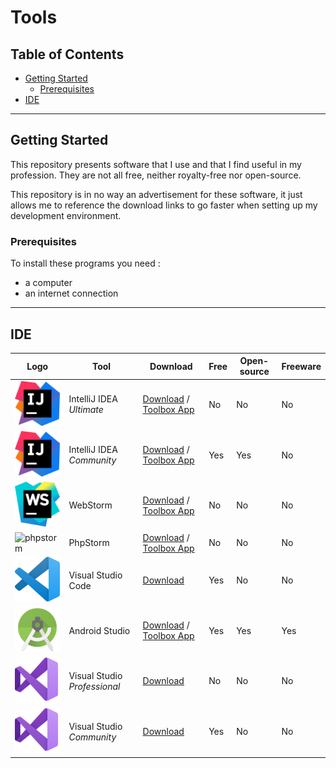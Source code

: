 # Tools

## Table of Contents

- [Getting Started](#getting-started)
  - [Prerequisites](#prerequisites)
- [IDE](#ide)

---  

## Getting Started

This repository presents software that I use and that I find useful in my profession. They are not all free, neither royalty-free nor open-source. 

This repository is in no way an advertisement for these software, it just allows me to reference the download links to go faster when setting up my development environment.

### Prerequisites

To install these programs you need :
* a computer
* an internet connection

---

## IDE

|Logo|Tool|Download|Free|Open-source|Freeware|
|---|---|---|---|---|---|
|<img src="https://github.com/smarlhens/tools/blob/master/icons/intellij-idea.png" width="100" alt="intellij-idea"/>|IntelliJ IDEA *Ultimate*|[Download](https://www.jetbrains.com/idea/download/download-thanks.html) / [Toolbox App](https://www.jetbrains.com/toolbox-app/download/download-thanks.html)|No|No|No|
|<img src="https://github.com/smarlhens/tools/blob/master/icons/intellij-idea.png" width="100" alt="intellij-idea"/>|IntelliJ IDEA *Community*|[Download](https://www.jetbrains.com/idea/download/download-thanks.html?code=IIC) / [Toolbox App](https://www.jetbrains.com/toolbox-app/download/download-thanks.html)|Yes|Yes|No|
|<img src="https://github.com/smarlhens/tools/blob/master/icons/webstorm.png" width="100" alt="webstorm"/>|WebStorm|[Download](https://www.jetbrains.com/webstorm/download/download-thanks.html) / [Toolbox App](https://www.jetbrains.com/toolbox-app/download/download-thanks.html)|No|No|No|
|<img src="https://github.com/smarlhens/tools/blob/master/icons/phpstorm" width="100" alt="phpstorm"/>|PhpStorm|[Download](https://www.jetbrains.com/phpstorm/download/download-thanks.html) / [Toolbox App](https://www.jetbrains.com/toolbox-app/download/download-thanks.html)|No|No|No|
|<img src="https://github.com/smarlhens/tools/blob/master/icons/visual-studio-code.png" width="100" alt="visual-studio-code"/>|Visual Studio Code|[Download](https://code.visualstudio.com/Download)|Yes|No|No|
|<img src="https://github.com/smarlhens/tools/blob/master/icons/android-studio.png" width="100" alt="android-studio"/>|Android Studio|[Download](https://developer.android.com/studio#downloads) / [Toolbox App](https://www.jetbrains.com/toolbox-app/download/download-thanks.html)|Yes|Yes|Yes|
|<img src="https://github.com/smarlhens/tools/blob/master/icons/visual-studio.png" width="100" alt="visual-studio"/>|Visual Studio *Professional*|[Download](https://visualstudio.microsoft.com/thank-you-downloading-visual-studio/?sku=Professional)|No|No|No|
|<img src="https://github.com/smarlhens/tools/blob/master/icons/visual-studio.png" width="100" alt="visual-studio"/>|Visual Studio *Community*|[Download](https://visualstudio.microsoft.com/thank-you-downloading-visual-studio/?sku=Community)|Yes|No|No|